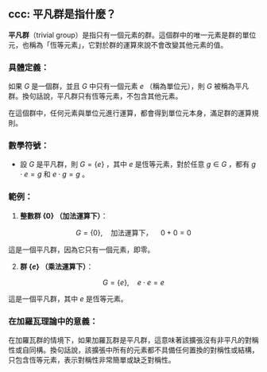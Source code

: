 
## ccc: 平凡群是指什麼？

**平凡群**（trivial group）是指只有一個元素的群。這個群中的唯一元素是群的單位元，也稱為「恆等元素」，它對於群的運算來說不會改變其他元素的值。

### 具體定義：
如果  $`G`$  是一個群，並且  $`G`$  中只有一個元素  $`e`$ （稱為單位元），則  $`G`$  被稱為平凡群。換句話說，平凡群只有恆等元素，不包含其他元素。

在這個群中，任何元素與單位元進行運算，都會得到單位元本身，滿足群的運算規則。

### 數學符號：
- 設  $`G`$  是平凡群，則  $`G = \{ e \}`$ ，其中  $`e`$  是恆等元素，對於任意  $`g \in G`$ ，都有  $`g \cdot e = g`$  和  $`e \cdot g = g`$ 。

### 範例：
1. **整數群  $`\{0\}`$ （加法運算下）**：
   
```math
G = \{ 0 \}, \quad \text{加法運算下，} \quad 0 + 0 = 0
```

   這是一個平凡群，因為它只有一個元素，即零。

2. **群  $`\{e\}`$ （乘法運算下）**：
   
```math
G = \{e\}, \quad e \cdot e = e
```

   這是一個平凡群，其中  $`e`$  是恆等元素。

### 在加羅瓦理論中的意義：
在加羅瓦群的情境下，如果加羅瓦群是平凡群，這意味著該擴張沒有非平凡的對稱性或自同構。換句話說，該擴張中所有的元素都不具備任何置換的對稱性或結構，只包含恆等元素，表示對稱性非常簡單或缺乏對稱性。